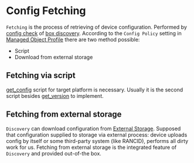 # Config Fetching

`Fetching` is the process of retrieving of device configuration.
Performed by [config check](../../discovery-reference/box/config.md) of [box discovery](../../discovery-reference/box/index.md).
According to the `Config Policy` setting in [Managed Object Profile](../../../concepts/managed-object-profile/index.md)
there are two method possible:

- Script
- Download from external storage

## Fetching via script

[get_config](../../../scripts-reference/get_config.md) script for target platform is necessary.
Usually it is the second script besides [get_version](../../../scripts-reference/get_version.md) to implement.

## Fetching from external storage

`Discovery` can download configuration from [External Storage](../../../concepts/external-storage/index.md).
Supposed that configuration supplied to storage via external process:
device uploads config by itself or some third-party system (like RANCID),
performs all dirty work for us. Fetching from external storage is
the integrated feature of `Discovery` and provided out-of-the box.
